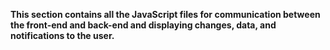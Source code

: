 ********************This section contains all the JavaScript files for communication between the front-end and back-end and displaying changes, data, and notifications to the user.********************